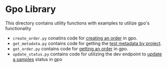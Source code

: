 # Gpo Library

 This directory contains utility functions with examples to utilize gpo's functionality

- `create_order.py` conatins code for [creating an order](https://gpo-staging.broadinstitute.org/api/redoc#tag/Orders-and-Samples/operation/post_order_api_order_post) in gpo. 
- `get_metadata.py` contains code for getting the [test metadata by project](https://gpo-staging.broadinstitute.org/api/redoc#tag/Catalogs/operation/get_test_metadata_details_api_catalog_metadata_project__project_key__test__test_code__get).
- `get_order.py` contains code for [getting an order](https://gpo-staging.broadinstitute.org/api/redoc#tag/Orders-and-Samples/operation/get_orders_api_order_get) in gpo.
- `update_status.py` contains code for utilizing the dev endpoint to [update a samples](https://gpo-staging.broadinstitute.org/dev/redoc#operation/patch_test_samples_dev_sample_patch) status in gpo
